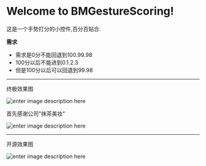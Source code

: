 Welcome to BMGestureScoring!
===================


 这是一个手势打分的小控件,百分百贴合.
 
 **需求**

 - 需求是0分不能回退到100.99.98
 - 100分以后不能进到0.1.2.3
 - 但是100分以后可以回退到99.98


----------
终极效果图

![enter image description here](http://birdmichael.com/wp-content/uploads/2015/11/QQ20151104-1.png)

首先感谢公司"抹茶美妆"

![enter image description here](http://birdmichael.com/wp-content/uploads/2015/11/QQ20151104-2.png)

----------
开源效果图

![enter image description here](http://birdmichael.com/wp-content/uploads/2015/11/QQ20151104-3.png)

